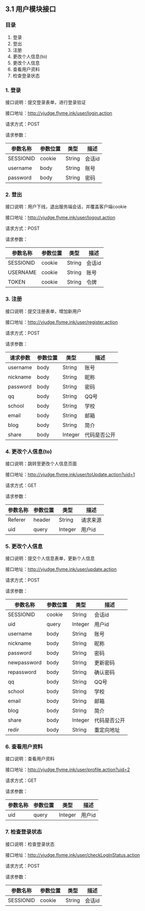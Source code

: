 ## 3.1 用户模块接口

### 目录

1. 登录
2. 登出
3. 注册
4. 更改个人信息(to)
5. 更改个人信息
6. 查看用户资料
7. 检查登录状态



### 1. 登录

接口说明：提交登录表单，进行登录验证

接口地址：http://vjudge.flyme.ink/user/login.action

请求方式：POST

请求参数：

| 参数名称  | 参数位置 | 类型   | 描述   |
| --------- | -------- | ------ | ------ |
| SESSIONID | cookie   | String | 会话id |
| username  | body     | String | 账号   |
| password  | body     | String | 密码   |





### 2. 登出

接口说明：用户下线，退出服务端会话，并覆盖客户端cookie

接口地址：http://vjudge.flyme.ink/user/logout.action

请求方式：POST

请求参数：

| 参数名称  | 参数位置 | 类型   | 描述   |
| --------- | -------- | ------ | ------ |
| SESSIONID | cookie   | String | 会话id |
| USERNAME  | cookie   | String | 账号   |
| TOKEN     | cookie   | String | 令牌   |



### 3. 注册

接口说明：提交注册表单，增加新用户

接口地址：http://vjudge.flyme.ink/user/register.action

请求方式：POST

请求参数：

| 请求参数 | 参数位置 | 类型    | 描述         |
| -------- | -------- | ------- | ------------ |
| username | body     | String  | 账号         |
| nickname | body     | String  | 昵称         |
| password | body     | String  | 密码         |
| qq       | body     | String  | QQ号         |
| school   | body     | String  | 学校         |
| email    | body     | String  | 邮箱         |
| blog     | body     | String  | 简介         |
| share    | body     | Integer | 代码是否公开 |



### 4. 更改个人信息(to)

接口说明：跳转至更改个人信息页面

接口地址：http://vjudge.flyme.ink/user/toUpdate.action?uid=1

请求方式：GET

请求参数：

| 参数名称 | 参数位置 | 类型    | 描述     |
| -------- | -------- | ------- | -------- |
| Referer  | header   | String  | 请求来源 |
| uid      | query    | Integer | 用户id   |



### 5. 更改个人信息

接口说明：提交个人信息表单，更新个人信息

接口地址：http://vjudge.flyme.ink/user/update.action

请求方式：POST

请求参数：

| 参数名称    | 参数位置 | 类型    | 描述         |
| ----------- | -------- | ------- | ------------ |
| SESSIONID   | cookie   | String  | 会话id       |
| uid         | query    | Integer | 用户id       |
| username    | body     | String  | 账号         |
| nickname    | body     | String  | 昵称         |
| password    | body     | String  | 密码         |
| newpassword | body     | String  | 更新密码     |
| repassword  | body     | String  | 确认密码     |
| qq          | body     | String  | QQ号         |
| school      | body     | String  | 学校         |
| email       | body     | String  | 邮箱         |
| blog        | body     | String  | 简介         |
| share       | body     | Integer | 代码是否公开 |
| redir       | body     | String  | 重定向地址   |



### 6. 查看用户资料

接口说明：查看用户资料

接口地址：http://vjudge.flyme.ink/user/profile.action?uid=2

请求方式：GET

请求参数：

| 参数名称 | 参数位置 | 类型    | 描述   |
| -------- | -------- | ------- | ------ |
| uid      | query    | Integer | 用户id |



### 7. 检查登录状态

接口说明：检查登录状态

接口地址：http://vjudge.flyme.ink/user/checkLogInStatus.action

请求方式：POST

请求参数：

| 参数名称  | 参数位置 | 类型   | 描述   |
| --------- | -------- | ------ | ------ |
| SESSIONID | cookie   | String | 会话id |
